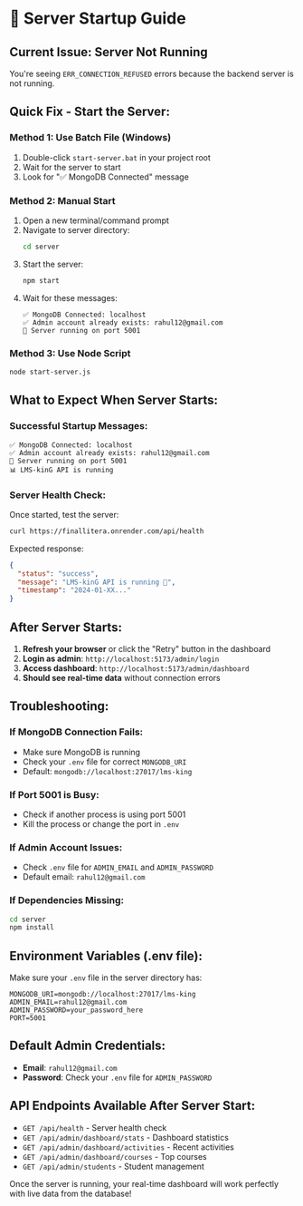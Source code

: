 # 🚀 Server Startup Guide

## **Current Issue**: Server Not Running
You're seeing `ERR_CONNECTION_REFUSED` errors because the backend server is not running.

## **Quick Fix - Start the Server:**

### **Method 1: Use Batch File (Windows)**
1. Double-click `start-server.bat` in your project root
2. Wait for the server to start
3. Look for "✅ MongoDB Connected" message

### **Method 2: Manual Start**
1. Open a new terminal/command prompt
2. Navigate to server directory:
   ```bash
   cd server
   ```
3. Start the server:
   ```bash
   npm start
   ```
4. Wait for these messages:
   ```
   ✅ MongoDB Connected: localhost
   ✅ Admin account already exists: rahul12@gmail.com
   🚀 Server running on port 5001
   ```

### **Method 3: Use Node Script**
```bash
node start-server.js
```

## **What to Expect When Server Starts:**

### **Successful Startup Messages:**
```
✅ MongoDB Connected: localhost
✅ Admin account already exists: rahul12@gmail.com
🚀 Server running on port 5001
📊 LMS-kinG API is running
```

### **Server Health Check:**
Once started, test the server:
```bash
curl https://finallitera.onrender.com/api/health
```

Expected response:
```json
{
  "status": "success",
  "message": "LMS-kinG API is running 🚀",
  "timestamp": "2024-01-XX..."
}
```

## **After Server Starts:**

1. **Refresh your browser** or click the "Retry" button in the dashboard
2. **Login as admin**: `http://localhost:5173/admin/login`
3. **Access dashboard**: `http://localhost:5173/admin/dashboard`
4. **Should see real-time data** without connection errors

## **Troubleshooting:**

### **If MongoDB Connection Fails:**
- Make sure MongoDB is running
- Check your `.env` file for correct `MONGODB_URI`
- Default: `mongodb://localhost:27017/lms-king`

### **If Port 5001 is Busy:**
- Check if another process is using port 5001
- Kill the process or change the port in `.env`

### **If Admin Account Issues:**
- Check `.env` file for `ADMIN_EMAIL` and `ADMIN_PASSWORD`
- Default email: `rahul12@gmail.com`

### **If Dependencies Missing:**
```bash
cd server
npm install
```

## **Environment Variables (.env file):**
Make sure your `.env` file in the server directory has:
```env
MONGODB_URI=mongodb://localhost:27017/lms-king
ADMIN_EMAIL=rahul12@gmail.com
ADMIN_PASSWORD=your_password_here
PORT=5001
```

## **Default Admin Credentials:**
- **Email**: `rahul12@gmail.com`
- **Password**: Check your `.env` file for `ADMIN_PASSWORD`

## **API Endpoints Available After Server Start:**
- `GET /api/health` - Server health check
- `GET /api/admin/dashboard/stats` - Dashboard statistics
- `GET /api/admin/dashboard/activities` - Recent activities
- `GET /api/admin/dashboard/courses` - Top courses
- `GET /api/admin/students` - Student management

Once the server is running, your real-time dashboard will work perfectly with live data from the database!
